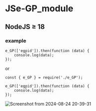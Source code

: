 # JSe-GP_module
## NodeJS ≥ 18
### example
```
e_GP(['egpid']).then(function (data) {
    console.log(data);
});
```
or
```
const { e_GP } = require('./e_GP');

e_GP(['egpid']).then(function (data) {
    console.log(data);
});
```
![Screenshot from 2024-08-24 20-39-31](https://github.com/user-attachments/assets/9ed02715-48c8-4d61-a967-f81b3e687bfe)
